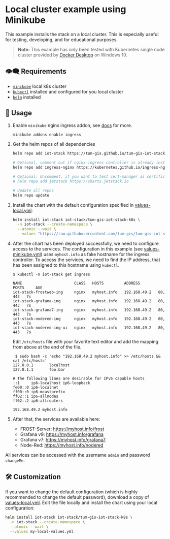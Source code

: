 # Local cluster example using Minikube

This example installs the stack on a local cluster. This is especially useful for testing, developing, and for educational purposes.

> **Note:** This example has only been tested with Kubernetes single node cluster provided by
> [Docker Desktop](https://www.docker.com/products/docker-desktop/) on Windows 10.

## :eye_speech_bubble: Requirements

* [`minikube`](https://minikube.sigs.k8s.io/docs/start/) local k8s cluster
* [`kubectl`](https://kubernetes.io/docs/tasks/tools/#kubectl) installed and configured
  for you local cluster
* [`helm`](https://helm.sh/docs/intro/install/) installed

## :rocket: Usage

1. Enable `minikube` nginx ingress addon, see
   [docs](https://kubernetes.io/docs/tasks/access-application-cluster/ingress-minikube/) for more.

    ```bash
    minikube addons enable ingress
    ```

2. Get the helm repos of all dependencies

    ```bash
    helm repo add iot-stack https://tum-gis.github.io/tum-gis-iot-stack-k8s

    # Optional, comment out if nginx-ingress controller is already installed in your cluster
    helm repo add ingress-nginx https://kubernetes.github.io/ingress-nginx

    # Optional: Uncomment, if you want to test cert-manager as certificate issuer
    # helm repo add jetstack https://charts.jetstack.io

    # Update all repos
    helm repo update
    ```

3. Install the chart with the default configuration specified in [values-local.yml](values-local.yml):

    ```bash
    helm install iot-stack iot-stack/tum-gis-iot-stack-k8s \
      -n iot-stack --create-namespace \
      --atomic --wait \
      --values "https://raw.githubusercontent.com/tum-gis/tum-gis-iot-stack-k8s/main/examples/minikube/values-minikube.yml"
    ```

4. After the chart has been deployed successfully, we need to configure access to the services.
   The configuration in this example (see [values-minikube.yml](values-minikube.yml)) uses `myhost.info` as fake hostname for the ingress controller. To access the services, we need to find the IP address, that has been
   assigned to this hostname using `kubectl`.

    ```console
    $ kubectl -n iot-stack get ingress

    NAME                       CLASS   HOSTS         ADDRESS        PORTS     AGE
    iot-stack-frostweb-ing     nginx   myhost.info   192.168.49.2   80, 443   7s
    iot-stack-grafana-ing      nginx   myhost.info   192.168.49.2   80, 443   7s
    iot-stack-grafana7-ing     nginx   myhost.info   192.168.49.2   80, 443   7s
    iot-stack-nodered-ing      nginx   myhost.info   192.168.49.2   80, 443   7s
    iot-stack-nodered-ing-ui   nginx   myhost.info   192.168.49.2   80, 443   7s
    ```

   Edit `/etc/hosts` file with your favorite text editor and add the mapping from above at the end of the file.

    ```console
     $ sudo bash -c 'echo "192.168.49.2 myhost.info" >> /etc/hosts && cat /etc/hosts'
    127.0.0.1       localhost
    127.0.1.1       foo.bar

    # The following lines are desirable for IPv6 capable hosts
    ::1     ip6-localhost ip6-loopback
    fe00::0 ip6-localnet
    ff00::0 ip6-mcastprefix
    ff02::1 ip6-allnodes
    ff02::2 ip6-allrouters

    192.168.49.2 myhost.info
    ```

5. After that, the services are available here:

    * FROST-Server: https://myhost.info/frost
    * Grafana v9: https://myhost.info/grafana
    * Grafana v7: https://myhost.info/grafana7
    * Node-Red: https://myhost.info/nodered

All services can be accessed with the username `admin` and password `changeMe`.

## :hammer_and_wrench: Customization

If you want to change the default configuration (which is highly recommended to change the default password),
download a copy of [values-local.yml](values-minikube.yml).
Edit the file locally and install the chart using your local configuration:

```bash
helm install iot-stack iot-stack/tum-gis-iot-stack-k8s \
  -n iot-stack --create-namespace \
  --atomic --wait \
  --values my-local-values.yml
```
